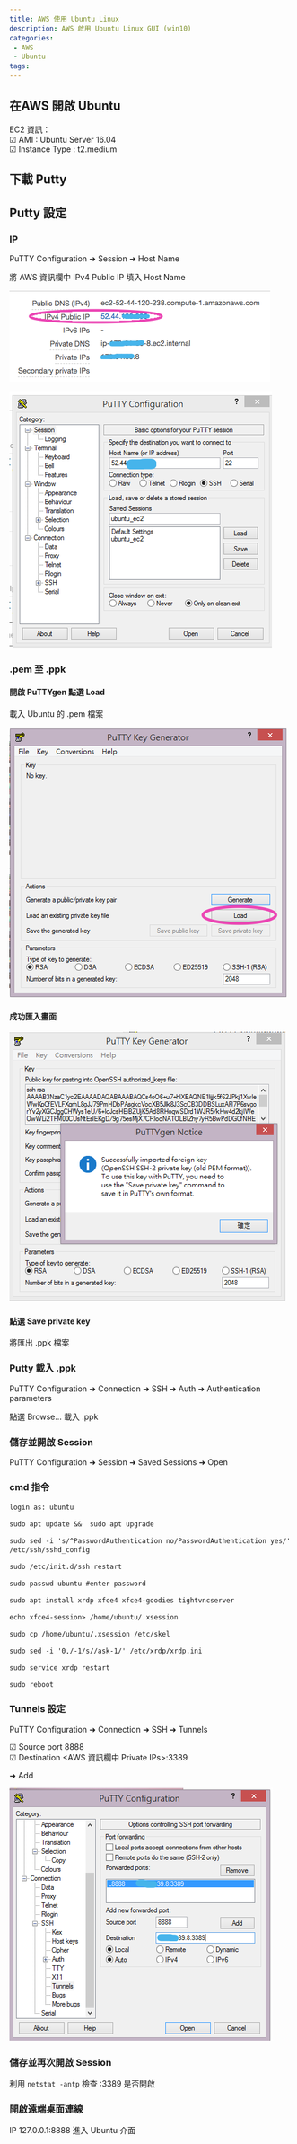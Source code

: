 ```yaml
---
title: AWS 使用 Ubuntu Linux
description: AWS 啟用 Ubuntu Linux GUI (win10)
categories:
 - AWS
 - Ubuntu
tags:
---
```

## 在AWS 開啟 Ubuntu
EC2 資訊：<br>
&#9745; AMI : Ubuntu Server 16.04 <br>
&#9745; Instance Type : t2.medium

## 下載 <a herf="https://www.chiark.greenend.org.uk/~sgtatham/putty/latest.html">Putty</a>

## Putty 設定

### IP

PuTTY Configuration &#10140; Session &#10140; Host Name

將 AWS 資訊欄中 IPv4 Public IP 填入 Host Name

![awsubun-1](/assets/images/post/awsubun-1.png)

![awsubun-2](/assets/images/post/awsubun-2.png)

### .pem 至 .ppk

#### 開啟 PuTTYgen 點選 Load

載入 Ubuntu 的 .pem 檔案

![awsubun-3](/assets/images/post/awsubun-3.png)

#### 成功匯入畫面

![awsubun-4](/assets/images/post/awsubun-4.png)

#### 點選 Save private key

將匯出 .ppk 檔案

### Putty 載入 .ppk

PuTTY Configuration &#10140; Connection &#10140; SSH &#10140; Auth &#10140; Authentication parameters

點選 Browse... 載入 .ppk

### 儲存並開啟 Session

PuTTY Configuration &#10140; Session &#10140; Saved Sessions &#10140; Open

### cmd 指令

```
login as: ubuntu
```

```
sudo apt update &&  sudo apt upgrade
```

```
sudo sed -i 's/^PasswordAuthentication no/PasswordAuthentication yes/' /etc/ssh/sshd_config
```

```
sudo /etc/init.d/ssh restart
```

```
sudo passwd ubuntu #enter password
```

```
sudo apt install xrdp xfce4 xfce4-goodies tightvncserver
```

```
echo xfce4-session> /home/ubuntu/.xsession
```

```
sudo cp /home/ubuntu/.xsession /etc/skel
```

```
sudo sed -i '0,/-1/s//ask-1/' /etc/xrdp/xrdp.ini
```

```
sudo service xrdp restart
```

```
sudo reboot
```

### Tunnels 設定

PuTTY Configuration &#10140; Connection &#10140; SSH &#10140; Tunnels

&#9745; Source port 8888 <br>
&#9745; Destination <AWS 資訊欄中 Private IPs>:3389

&#10140; Add

![awsubun-5](/assets/images/post/awsubun-5.png)

### 儲存並再次開啟 Session

利用 ```netstat -antp``` 檢查 :3389 是否開啟

### 開啟遠端桌面連線

IP 127.0.0.1:8888 進入 Ubuntu 介面
